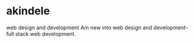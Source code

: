 # akindele
web design and development 
Am new into web design and development-full stack web development.
